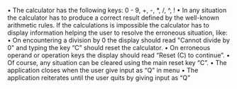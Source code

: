 •	The calculator has the following keys: 0 - 9, +, -, *, /, ^, !
•	In any situation the calculator has to produce a correct result defined by the well-known arithmetic rules.
    If the calculations is impossible the calculator has to display information helping the user to resolve the erroneous situation, like:
•	On encountering a division by 0 the display should read "Cannot divide by 0" and typing the key “C” 
    should reset the calculator.
•	On erroneous operand or operation keys the display should read “Reset (C) to continue”.
•	Of course, any situation can be cleared using the main reset key “C”.
•	The application closes when the user give input as “Q” in menu
•	The application reiterates until the user quits by giving input as “Q”
